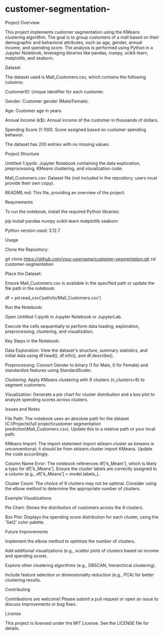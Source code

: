 # customer-segmentation-
Project Overview

This project implements customer segmentation using the KMeans clustering algorithm. The goal is to group customers of a mall based on their demographic and behavioral attributes, such as age, gender, annual income, and spending score. The analysis is performed using Python in a Jupyter Notebook, leveraging libraries like pandas, numpy, scikit-learn, matplotlib, and seaborn.

Dataset

The dataset used is Mall_Customers.csv, which contains the following columns:





CustomerID: Unique identifier for each customer.



Gender: Customer gender (Male/Female).



Age: Customer age in years.



Annual Income (k$): Annual income of the customer in thousands of dollars.



Spending Score (1-100): Score assigned based on customer spending behavior.

The dataset has 200 entries with no missing values.

Project Structure





Untitled-1.ipynb: Jupyter Notebook containing the data exploration, preprocessing, KMeans clustering, and visualization code.



Mall_Customers.csv: Dataset file (not included in the repository; users must provide their own copy).



README.md: This file, providing an overview of the project.

Requirements

To run the notebook, install the required Python libraries:

pip install pandas numpy scikit-learn matplotlib seaborn

Python version used: 3.12.7

Usage





Clone the Repository:

git clone https://github.com/your-username/customer-segmentation.git
cd customer-segmentation



Place the Dataset:





Ensure Mall_Customers.csv is available in the specified path or update the file path in the notebook:

df = pd.read_csv('path/to/Mall_Customers.csv')



Run the Notebook:





Open Untitled-1.ipynb in Jupyter Notebook or JupyterLab.



Execute the cells sequentially to perform data loading, exploration, preprocessing, clustering, and visualization.



Key Steps in the Notebook:





Data Exploration: View the dataset's structure, summary statistics, and initial data using df.head(), df.info(), and df.describe().



Preprocessing: Convert Gender to binary (1 for Male, 0 for Female) and standardize features using StandardScaler.



Clustering: Apply KMeans clustering with 9 clusters (n_clusters=9) to segment customers.



Visualization: Generate a pie chart for cluster distribution and a box plot to analyze spending scores across clusters.

Issues and Notes





File Path: The notebook uses an absolute path for the dataset (C:\Projects\full project\customer segmentation prediction\Mall_Customers.csv). Update this to a relative path or your local path.



KMeans Import: The import statement import sklearn.cluster as kmeans is unconventional; it should be from sklearn.cluster import KMeans. Update the code accordingly.



Column Name Error: The notebook references df['k_Meam'], which is likely a typo for df['k_Means']. Ensure the cluster labels are correctly assigned to a column (e.g., df['k_Means'] = model.labels_).



Cluster Count: The choice of 9 clusters may not be optimal. Consider using the elbow method to determine the appropriate number of clusters.

Example Visualizations





Pie Chart: Shows the distribution of customers across the 9 clusters.



Box Plot: Displays the spending score distribution for each cluster, using the 'Set2' color palette.

Future Improvements





Implement the elbow method to optimize the number of clusters.



Add additional visualizations (e.g., scatter plots of clusters based on income and spending score).



Explore other clustering algorithms (e.g., DBSCAN, hierarchical clustering).



Include feature selection or dimensionality reduction (e.g., PCA) for better clustering results.

Contributing

Contributions are welcome! Please submit a pull request or open an issue to discuss improvements or bug fixes.

License

This project is licensed under the MIT License. See the LICENSE file for details.
